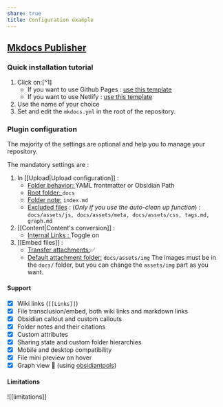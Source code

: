 ```yaml
---
share: true
title: Configuration example
---
```


## [Mkdocs Publisher](https://obsidian-publisher.netlify.app)

### Quick installation tutorial

1. Click on:[^1]
    - If you want to use Github Pages : [use this template](https://github.com/ObsidianPublisher/publisher-template-gh-pages/generate)
    - If you want to use Netlify : [use this template](https://github.com/ObsidianPublisher/publisher-template-netlify/generate)
2. Use the name of your choice
3. Set and edit the `mkdocs.yml` in the root of the repository.

### Plugin configuration

The majority of the settings are optional and help you to manage your repository.

The mandatory settings are :
1. In [[Upload|Upload configuration]] :
	- <u>Folder behavior: </u> YAML frontmatter or Obsidian Path
	- <u>Root folder: </u> `docs`
	- <u>Folder note:</u> `index.md`
	- <u>Excluded files</u> : (*Only if you use the auto-clean up function*) : `docs/assets/js, docs/assets/meta, docs/assets/css, tags.md, graph.md`
2. [[Content|Content's conversion]] :
	- <u>Internal Links : </u> Toggle on
3. [[Embed files]] :
	- <u>Transfer attachments:</u>✅
	- <u>Default attachment folder:</u> `docs/assets/img`
		The images must be in the `docs/` folder, but you can change the `assets/img` part as you want.

#### Support

- [x] Wiki links (`[[Links]]`)
- [x] File transclusion/embed, both wiki links and markdown links
- [x] Obsidian callout and custom callouts
- [x] Folder notes and their citations
- [x] Custom attributes
- [x] Sharing state and custom folder hierarchies
- [x] Mobile and desktop compatibility
- [x] File mini preview on hover
- [x] Graph view 🎉 (using [obsidiantools](https://github.com/mfarragher/obsidiantools))

#### Limitations

![[limitations]]

